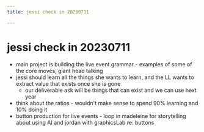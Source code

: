 ```yaml
---
title: jessi check in 20230711

---
```


# jessi check in 20230711

* main project is building the live event grammar - examples of some of the core moves, giant head talking
* jessi should learn all the things she wants to learn, and the LL wants to extract value that exists once she is gone
    * our deliverable ask will be things that can exist and we can use next year
* think about the ratios - wouldn't make sense to spend 90% learning and 10% doing it
* button production for live events - loop in madeleine for storytelling about using AI and jordan with graphicsLab re: buttons